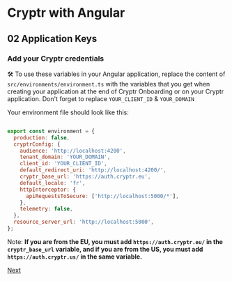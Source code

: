 # Cryptr with Angular

## 02 Application Keys

### Add your Cryptr credentials

🛠 To use these variables in your Angular application, replace the content of `src/environments/environment.ts` with the variables that you get when creating your application at the end of Cryptr Onboarding or on your Cryptr application. Don't forget to replace `YOUR_CLIENT_ID` & `YOUR_DOMAIN`

Your environment file should look like this:

``` javascript

export const environment = {
  production: false,
  cryptrConfig: {
    audience: 'http://localhost:4200',
    tenant_domain: 'YOUR_DOMAIN',
    client_id: 'YOUR_CLIENT_ID',
    default_redirect_uri: 'http://localhost:4200/',
    cryptr_base_url: 'https://auth.cryptr.eu',
    default_locale: 'fr',
    httpInterceptor: {
      apiRequestsToSecure: ['http://localhost:5000/*'],
    },
    telemetry: false,
  },
  resource_server_url: 'http://localhost:5000',
};

```

Note: __If you are from the EU, you must add `https://auth.cryptr.eu/` in the `cryptr_base_url` variable, and if you are from the US, you must add `https://auth.cryptr.us/` in the same variable.__

[Next](https://github.com/cryptr-examples/cryptr-angular-sample/tree/03-set-up-the-cryptr-angular-sdk)
